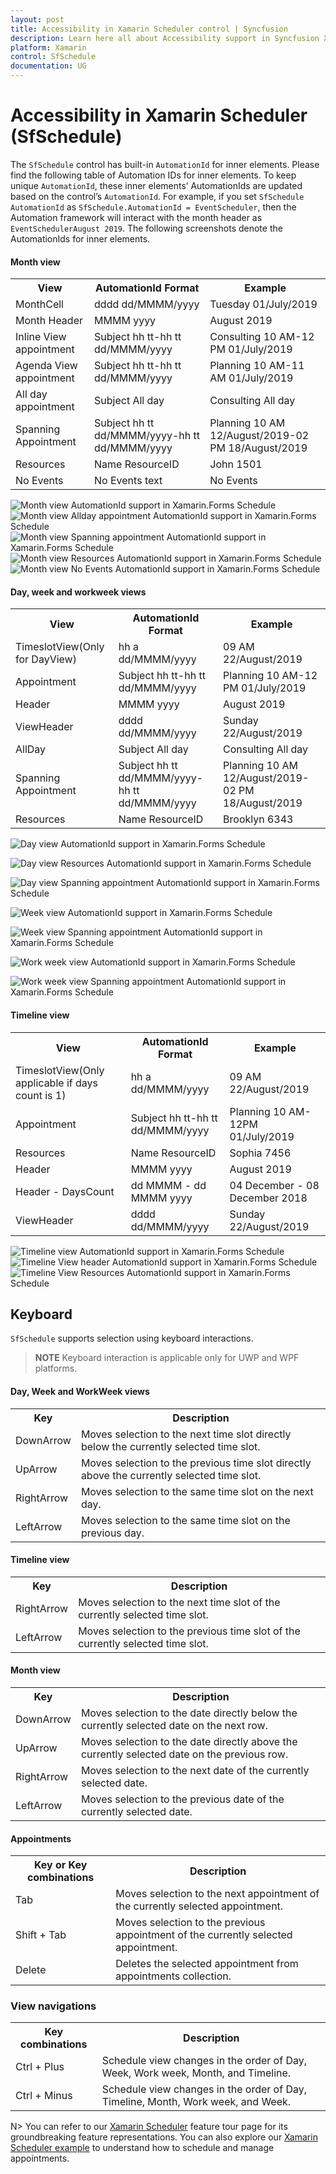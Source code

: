 ```yaml
---
layout: post
title: Accessibility in Xamarin Scheduler control | Syncfusion
description: Learn here all about Accessibility support in Syncfusion Xamarin Scheduler (SfSchedule) control and more.
platform: Xamarin
control: SfSchedule
documentation: UG
---
```


# Accessibility in Xamarin Scheduler (SfSchedule)

The `SfSchedule` control has built-in `AutomationId` for inner elements. Please find the following table of Automation IDs for inner elements. To keep unique `AutomationId`, these inner elements’ AutomationIds are updated based on the control’s `AutomationId`.  For example, if you set `SfSchedule` `AutomationId` as `SfSchedule.AutomationId = EventScheduler`, then the Automation framework will interact with the month header as `EventSchedulerAugust 2019`. The following screenshots denote the AutomationIds for inner elements.

#### Month view

<table>
<tr>
<th align="center" >View</th>
<th align="center" >AutomationId Format</th>
<th align="center" >Example</th>
</tr>

<tr>
<td>MonthCell</td>
<td>dddd dd/MMMM/yyyy</td>
<td>Tuesday 01/July/2019</td>
</tr>

<tr>
<td>Month Header</td>
<td>MMMM yyyy</td>
<td>August 2019</td>
</tr>

<tr>
<td>Inline View appointment</td>
<td>Subject hh tt-hh tt dd/MMMM/yyyy</td>
<td>Consulting 10 AM-12 PM 01/July/2019</td>
</tr>

<tr>
<td>Agenda View appointment</td>
<td>Subject hh tt-hh tt dd/MMMM/yyyy</td>
<td>Planning 10 AM-11 AM 01/July/2019</td>
</tr>

<tr>
<td>All day appointment</td>
<td>Subject All day</td>
<td>Consulting All day</td>
</tr>

<tr>
<td>Spanning Appointment</td>
<td>Subject hh tt dd/MMMM/yyyy-hh tt dd/MMMM/yyyy</td>
<td>Planning 10 AM 12/August/2019-02 PM 18/August/2019</td>
</tr>

<tr>
<td>Resources</td>
<td>Name ResourceID</td>
<td>John 1501</td>
</tr>

<tr>
<td>No Events</td>
<td>No Events text</td>
<td>No Events</td>
</tr>

</table>

![Month view AutomationId support in Xamarin.Forms Schedule](automationid_images/xamarin-forms-schedule-month-view.png)
![Month view Allday appointment AutomationId support in Xamarin.Forms Schedule](automationid_images/xamarin-forms-schedule-month-view-allday.png)
![Month view Spanning appointment AutomationId support in Xamarin.Forms Schedule](automationid_images/xamarin-forms-schedule-month-view-spanning.png)
![Month view Resources AutomationId support in Xamarin.Forms Schedule](automationid_images/xamarin-forms-schedule-month-view-resources.png)
![Month view No Events AutomationId support in Xamarin.Forms Schedule](automationid_images/xamarin-forms-schedule-month-view-no-events.png)

#### Day, week and workweek views

<table>
<tr>
<th align="center" >View</th>
<th align="center" >AutomationId Format</th>
<th align="center" >Example</th>
</tr>

<tr>
<td>TimeslotView(Only for DayView)</td>
<td>hh a dd/MMMM/yyyy</td>
<td>09 AM 22/August/2019</td>
</tr>

<tr>
<td>Appointment</td>
<td>Subject hh tt-hh tt dd/MMMM/yyyy</td>
<td>Planning 10 AM-12 PM 01/July/2019</td>
</tr>

<tr>
<td>Header</td>
<td>MMMM yyyy</td>
<td>August 2019</td>
</tr>

<tr>
<td>ViewHeader</td>
<td>dddd dd/MMMM/yyyy</td>
<td>Sunday 22/August/2019</td>
</tr>

<tr>
<td>AllDay</td>
<td>Subject All day</td>
<td>Consulting All day</td>
</tr>

<tr>
<td>Spanning Appointment</td>
<td>Subject hh tt dd/MMMM/yyyy-hh tt dd/MMMM/yyyy</td>
<td>Planning 10 AM 12/August/2019-02 PM 18/August/2019</td>
</tr>

<tr>
<td>Resources</td>
<td>Name ResourceID</td>
<td>Brooklyn 6343</td>
</tr>

</table>

![Day view AutomationId support in Xamarin.Forms Schedule](automationid_images/xamarin-forms-schedule-day-view.png)

![Day view Resources AutomationId support in Xamarin.Forms Schedule](automationid_images/xamarin-forms-schedule-day-view-resources.png)

![Day view Spanning appointment AutomationId support in Xamarin.Forms Schedule](automationid_images/xamarin-forms-schedule-day-view-spanning.png)

![Week view AutomationId support in Xamarin.Forms Schedule](automationid_images/xamarin-forms-schedule-week-view.png)

![Week view Spanning appointment AutomationId support in Xamarin.Forms Schedule](automationid_images/xamarin-forms-schedule-week-view-spanning.png)

![Work week view AutomationId support in Xamarin.Forms Schedule](automationid_images/xamarin-forms-schedule-work-week-view.png)

![Work week view Spanning appointment AutomationId support in Xamarin.Forms Schedule](automationid_images/xamarin-forms-schedule-workweek-view-spanning.png)

#### Timeline view

<table>
<tr>
<th align="center" >View</th>
<th align="center" >AutomationId Format</th>
<th align="center" >Example</th>
</tr>

<tr>
<td>TimeslotView(Only applicable if days count is 1)</td>
<td>hh a dd/MMMM/yyyy</td>
<td>09 AM 22/August/2019</td>
</tr>

<tr>
<td>Appointment</td>
<td>Subject hh tt-hh tt dd/MMMM/yyyy</td>
<td>Planning 10 AM-12PM 01/July/2019</td>
</tr>

<tr>
<td>Resources</td>
<td>Name ResourceID</td>
<td>Sophia 7456</td>
</tr>

<tr>
<td>Header</td>
<td>MMMM yyyy</td>
<td>August 2019</td>
</tr>

<tr>
<td>Header - DaysCount</td>
<td>dd MMMM - dd MMMM yyyy</td>
<td>04 December - 08 December 2018</td>
</tr>

<tr>
<td>ViewHeader</td>
<td>dddd dd/MMMM/yyyy</td>
<td>Sunday 22/August/2019</td>
</tr>

</table>

![Timeline view AutomationId support in Xamarin.Forms Schedule](automationid_images/xamarin-forms-schedule-timeline-view.png)
![Timeline View header AutomationId support in Xamarin.Forms Schedule](automationid_images/xamarin-forms-schedule-timeline-view-header.png)
![Timeline View Resources AutomationId support in Xamarin.Forms Schedule](automationid_images/xamarin-forms-schedule-timeline-view-resources.png)

## Keyboard
`SfSchedule` supports selection using keyboard interactions.

>**NOTE**
Keyboard interaction is applicable only for UWP and WPF platforms.

#### Day, Week and WorkWeek views
<table>
<tr>
<th>
Key
</th>
<th>
Description
</th>
</tr>
<tr>
<td>
DownArrow
</td>
<td>
Moves selection to the next time slot directly below the currently selected time slot.
</td>
</tr>
<tr>
<td>
UpArrow
</td>
<td>
Moves selection to the previous time slot directly above the currently selected time slot.
</td>
</tr>
<tr>
<td>
RightArrow
</td>
<td>
Moves selection to the same time slot on the next day.
</td>
</tr>
<tr>
<td>
LeftArrow
</td>
<td>
Moves selection to the same time slot on the previous day.
</td>
</tr>
</table>

#### Timeline view
<table>
<tr>
<th>
Key
</th>
<th>
Description
</th>
</tr>
<tr>
<td>
RightArrow
</td>
<td>
Moves selection to the next time slot of the currently selected time slot.
</td>
</tr>
<tr>
<td>
LeftArrow
</td>
<td>
Moves selection to the previous time slot of the currently selected time slot.
</td>
</tr>
</table>

#### Month view
<table>
<tr>
<th>
Key
</th>
<th>
Description
</th>
</tr>
<tr>
<td>
DownArrow
</td>
<td>
Moves selection to the date directly below the currently selected date on the next row.
</td>
</tr>
<tr>
<td>
UpArrow
</td>
<td>
Moves selection to the date directly above the currently selected date on the previous row.
</td>
</tr>
<tr>
<td>
RightArrow
</td>
<td>
Moves selection to the next date of the currently selected date.
</td>
</tr>
<tr>
<td>
LeftArrow
</td>
<td>
Moves selection to the previous date of the currently selected date.
</td>
</tr>
</table>

#### Appointments
<table>
<tr>
<th>
Key or Key combinations
</th>
<th>
Description
</th>
</tr>
<tr>
<td>
Tab
</td>
<td>
Moves selection to the next appointment of the currently selected appointment.
</td>
</tr>
<tr>
<td>
Shift + Tab
</td>
<td>
Moves selection to the previous appointment of the currently selected appointment.
</td>
</tr>
<tr>
<td>
Delete
</td>
<td>
Deletes the selected appointment from appointments collection.
</td>
</tr>
</table>

### View navigations
<table>
<tr>
<th>
Key combinations
</th>
<th>
Description
</th>
</tr>
<tr>
<td>
Ctrl + Plus
</td>
<td>
Schedule view changes in the order of Day, Week, Work week, Month, and Timeline.
</td>
</tr>
<tr>
<td>
Ctrl + Minus
</td>
<td>
Schedule view changes in the order of Day, Timeline, Month, Work week, and Week.
</td>
</tr>
</table>

N> You can refer to our [Xamarin Scheduler](https://www.syncfusion.com/xamarin-ui-controls/xamarin-scheduler) feature tour page for its groundbreaking feature representations. You can also explore our [Xamarin Scheduler example](https://github.com/syncfusion/xamarin-demos/tree/master/Forms/Schedule) to understand how to schedule and manage appointments.
